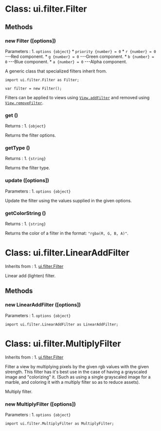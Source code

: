 # Class: ui.filter.Filter

## Methods

### new Filter ([options])

Parameters
:    1. `options {object}`
         * `priority {number} = 0`
         * `r {number} = 0` ---Red component.
         * `g {number} = 0` ---Green component.
         * `b {number} = 0` ---Blue component.
         * `a {number} = 0` ---Alpha component.

A generic class that specialized filters inherit from.

~~~
import ui.filter.Filter as Filter;

var filter = new Filter();
~~~

Filters can be applied to views using [`View.addFilter`](/api/ui-view.html#addfilter-filter) and removed using [`View.removeFilter`](/api/ui-view.html#removefilter).

### get ()

Returns
:    1. `{object}`

Returns the filter options.

### getType ()

Returns
:    1. `{string}`

Returns the filter type.

### update ([options])

Parameters
:    1. `options {object}`

Update the filter using the values supplied in the given options.

### getColorString ()

Returns
:    1. `{string}`

Returns the color of a filter in the format: `"rgba(R, G, B, A)"`.


# Class: ui.filter.LinearAddFilter

Inherits from
:    1. [ui.filter.Filter](#class-ui.filter.filter)

Linear add (lighten) filter.

## Methods

### new LinearAddFilter ([options])

Parameters
:    1. `options {object}`

~~~
import ui.filter.LinearAddFilter as LinearAddFilter;
~~~


# Class: ui.filter.MultiplyFilter

Inherits from
:    1. [ui.filter.Filter](#class-ui.filter.filter)

Filter a view by multiplying pixels by the given rgb values
with the given strength. This filter has it's best use in
the case of having a grayscaled image and "colorizing"
it. (Such as using a single grayscaled image for a marble,
and coloring it with a multiply filter so as to reduce
assets).

Multiply filter.

### new MultiplyFilter ([options])

Parameters
:    1. `options {object}`

~~~
import ui.filter.MultiplyFilter as MultiplyFilter;
~~~